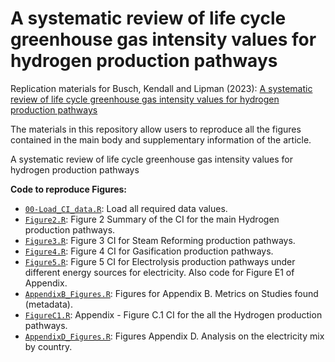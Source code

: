 # A systematic review of life cycle greenhouse gas intensity values for hydrogen production pathways

Replication materials for Busch, Kendall and Lipman (2023): [A systematic review of life cycle greenhouse gas intensity values for hydrogen production pathways](https://doi.org/10.1016/j.rser.2023.113588)

The materials in this repository allow users to reproduce all the figures contained in the main body and supplementary information of the article.

A systematic review of life cycle greenhouse gas intensity values for hydrogen production pathways


**Code to reproduce Figures:**
* [`00-Load_CI_data.R`](https://github.com/pmbusch/H2-LCA-Review/tree/master/Scripts/00-Load_CI_data.R): Load all required data values.
* [`Figure2.R`](https://github.com/pmbusch/H2-LCA-Review/tree/master/Scripts/Figure2.R): Figure 2 Summary of the CI for the main Hydrogen production pathways.
* [`Figure3.R`](https://github.com/pmbusch/H2-LCA-Review/tree/master/Scripts/Figure3.R): Figure 3 CI for Steam Reforming production pathways.
* [`Figure4.R`](https://github.com/pmbusch/H2-LCA-Review/tree/master/Scripts/Figure4.R): Figure 4 CI for Gasification production pathways.
* [`Figure5.R`](https://github.com/pmbusch/H2-LCA-Review/tree/master/Scripts/Figure5.R): Figure 5 CI for Electrolysis production pathways under different energy sources for electricity. Also code for Figure E1 of Appendix.
* [`AppendixB_Figures.R`](https://github.com/pmbusch/H2-LCA-Review/tree/master/Scripts/AppendixB_Figures.R): Figures for Appendix B. Metrics on Studies found (metadata).
* [`FigureC1.R`](https://github.com/pmbusch/H2-LCA-Review/tree/master/Scripts/FigureC1.R): Appendix - Figure C.1 CI for the all the Hydrogen production pathways.
* [`AppendixD_Figures.R`](https://github.com/pmbusch/H2-LCA-Review/tree/master/Scripts/AppendixD_Figures.R): Figures Appendix D. Analysis on the electricity mix by country.
